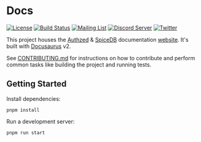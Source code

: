 # Docs

[![License](https://img.shields.io/badge/license-Apache--2.0-blue.svg "Apache 2.0 License")](https://www.apache.org/licenses/LICENSE-2.0.html)
[![Build Status](https://github.com/authzed/docs/workflows/Lint/badge.svg "GitHub Actions")](https://github.com/authzed/docs/actions)
[![Mailing List](https://img.shields.io/badge/email-google%20groups-4285F4 "authzed-oss@googlegroups.com")](https://groups.google.com/g/authzed-oss)
[![Discord Server](https://img.shields.io/discord/844600078504951838?color=7289da&logo=discord "Discord Server")](https://discord.gg/jTysUaxXzM)
[![Twitter](https://img.shields.io/twitter/follow/authzed?color=%23179CF0&logo=twitter&style=flat-square "@authzed on Twitter")](https://twitter.com/authzed)

This project houses the [Authzed] & [SpiceDB] documentation [website].
It's built with [Docusaurus] v2.

[Authzed]: https://authzed.com
[SpiceDB]: https://github.com/authzed/spicedb
[website]: https://authzed.com/docs
[Docusaurus]: https://docusaurus.io

See [CONTRIBUTING.md](/CONTRIBUTING.md) for instructions on how to contribute and perform common tasks like building the project and running tests.

## Getting Started

Install dependencies:

```
pnpm install
```

Run a development server:

```
pnpm run start
```
